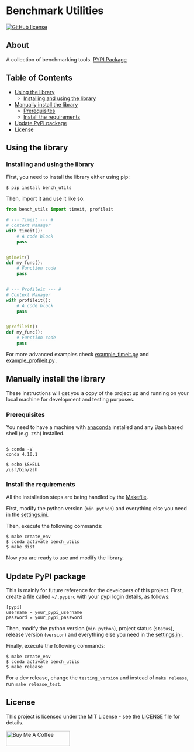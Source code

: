 # Benchmark Utilities

[![GitHub license](https://img.shields.io/badge/license-Apache-blue.svg)](https://github.com/drkostas/bench-utils/blob/master/LICENSE)

## About <a name = "about"></a>

A collection of benchmarking
tools. [PYPI Package](https://pypi.org/project/bench-utils/)

## Table of Contents

+ [Using the library](#using)
    + [Installing and using the library](#install_use)
+ [Manually install the library](#manual_install)
    + [Prerequisites](#prerequisites)
    + [Install the requirements](#installing_req)
+ [Update PyPI package](#pypi)
+ [License](#license)

## Using the library <a name = "using"></a>

### Installing and using the library <a name = "install_use"></a>

First, you need to install the library either using pip:

```shell
$ pip install bench_utils
```

Then, import it and use it like so:

```python
from bench_utils import timeit, profileit

# --- Timeit --- #
# Context Manager
with timeit():
    # A code block
    pass


@timeit()
def my_func():
    # Function code
    pass


# --- Profileit --- #
# Context Manager
with profileit():
    # A code block
    pass


@profileit()
def my_func():
    # Function code
    pass
```

For more advanced examples
check [example_timeit.py](https://github.com/drkostas/bench-utils/blob/master/example_timeit.py)
and [example_profileit.py](https://github.com/drkostas/bench-utils/blob/master/example_profileit.py)
.

## Manually install the library <a name = "manual_install"></a>

These instructions will get you a copy of the project up and running on your local machine for
development and testing purposes.

### Prerequisites <a name = "prerequisites"></a>

You need to have a machine with
[anaconda](https://docs.conda.io/projects/conda/en/latest/user-guide/install/index.html) installed and
any Bash based shell (e.g. zsh) installed.

```ShellSession

$ conda -V
conda 4.10.1

$ echo $SHELL
/usr/bin/zsh

```

### Install the requirements <a name = "installing_req"></a>

All the installation steps are being handled by
the [Makefile](https://github.com/drkostas/bench-utils/blob/master/Makefile).

First, modify the python version (`min_python`) and everything else you need in
the [settings.ini](https://github.com/drkostas/bench-utils/blob/master/settings.ini).

Then, execute the following commands:

```ShellSession
$ make create_env
$ conda activate bench_utils
$ make dist
```

Now you are ready to use and modify the library.

## Update PyPI package <a name = "pypi"></a>

This is mainly for future reference for the developers of this project. First,
create a file called `~/.pypirc` with your pypi login details, as follows:

```
[pypi]
username = your_pypi_username
password = your_pypi_password
```

Then, modify the python version (`min_python`), project status (`status`), release version (`version`) 
and everything else you need in
the [settings.ini](https://github.com/drkostas/bench-utils/blob/master/settings.ini).

Finally, execute the following commands:

```ShellSession
$ make create_env
$ conda activate bench_utils
$ make release
```

For a dev release, change the `testing_version` and instead of `make release`, run `make release_test`.

## License <a name = "license"></a>

This project is licensed under the MIT License - see
the [LICENSE](https://github.com/drkostas/bench-utils/blob/master/LICENSE) file for details.

<a href="https://www.buymeacoffee.com/drkostas" target="_blank"><img src="https://cdn.buymeacoffee.com/buttons/default-orange.png" alt="Buy Me A Coffee" height="41" width="174"></a>
